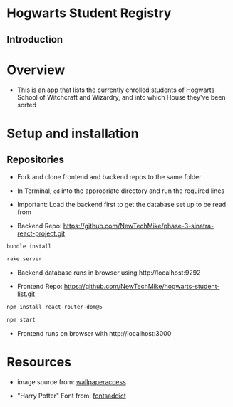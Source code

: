 # Hogwarts Student Registry

## Introduction

# Overview
- This is an app that lists the currently enrolled students of Hogwarts School of Witchcraft and Wizardry, and into which House they've been sorted 

# Setup and installation
## Repositories
* Fork and clone frontend and backend repos to the same folder
* In Terminal, ``` cd ``` into the appropriate directory and run the required lines
* Important: Load the backend first to get the database set up to be read from

* Backend Repo: https://github.com/NewTechMike/phase-3-sinatra-react-project.git
```bash
bundle install 
```
```bash
rake server
```
* Backend database runs in browser using http://localhost:9292

* Frontend Repo: https://github.com/NewTechMike/hogwarts-student-list.git
``` bash 
npm install react-router-dom@5 
```
```bash
npm start
```
* Frontend runs on browser with http://localhost:3000

# Resources
- image source from: [wallpaperaccess] 
* "Harry Potter" Font from: [fontsaddict] 

[wallpaperaccess]: https://wallpaperaccess.com/hogwarts-castle#google_vignette
[fontsaddict]: http://www.fontsaddict.com
